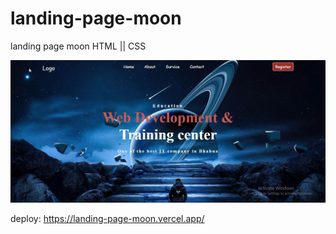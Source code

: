 # landing-page-moon
landing page moon HTML || CSS

<img src="fondo.gif">

deploy: https://landing-page-moon.vercel.app/